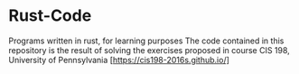 # Rust-Code
Programs written in rust, for learning purposes
The code contained in this repository is the result of solving the exercises proposed in course CIS 198, University of Pennsylvania
[https://cis198-2016s.github.io/]
